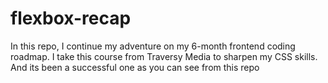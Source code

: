 # flexbox-recap
In this repo, I continue my adventure on my 6-month frontend coding roadmap. I take this course from Traversy Media to sharpen my CSS skills.
And its been a successful one as you can see from this repo



